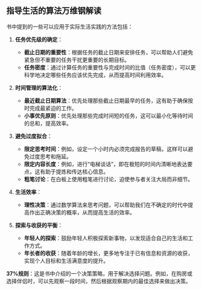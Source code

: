 ## 指导生活的算法万维钢解读
书中提到的一些可以应用于实际生活实践的方法包括：

1. **任务优先级的确定**：
   - **截止日期的重要性**：根据任务的截止日期来安排任务，可以帮助人们避免紧急但不重要的任务干扰更重要的长期目标。
   - **任务密度**：通过计算任务的重要性与完成时间的比值（任务密度），可以更科学地决定哪些任务应该优先完成，从而提高时间利用效率。

2. **时间管理的算法化**：
   - **最近截止日期算法**：优先处理那些截止日期最早的任务，这有助于确保按时完成最紧迫的工作。
   - **小事优先原则**：优先处理那些完成时间短的任务，这可以最小化等待时间的总和，提高效率。

3. **避免过度拟合**：
   - **限定思考时间**：例如，设定一个小时内必须完成报告的草稿，这样可以避免过度思考和拖延。
   - **限定内容长度**：例如，进行“电梯谈话”，即在极短的时间内清晰地表达要点，这有助于提炼和传达核心信息。
   - **粗笔讨论**：在白板上使用粗笔进行讨论，迫使参与者关注大局而非细节。

4. **生活效率**：
   - **理性决策**：通过数学算法来思考问题，可以帮助我们在不确定的时代中提高作出正确决策的概率，从而提高生活的效率。

5. **探索与收获的平衡**：
   - **年轻人的探索**：鼓励年轻人积极探索新事物，以发现适合自己的生活和工作方式。
   - **年长者的收获**：随着年龄的增长，更多地专注于已有信息和资源的收获，实现个人目标和生活满意度的提升。

**37%规则**：这是书中介绍的一个决策策略，用于解决选择问题。例如，在购房或选择伴侣时，可以先观察一段时间，然后根据观察期内的最佳选择来做出决策。